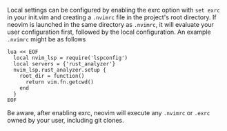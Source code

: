 Local settings can be configured by enabling the exrc option with `set exrc` in your init.vim
and creating a `.nvimrc` file in the project's root directory. If neovim is launched
in the same directory as `.nvimrc`, it will evaluate your user configuration first,
followed by the local configuration. An example `.nvimrc` might be as follows

```
lua << EOF
  local nvim_lsp = require('lspconfig')
  local servers = {'rust_analyzer'}
  nvim_lsp.rust_analyzer.setup {
    root_dir = function()
      return vim.fn.getcwd()
    end
  }
EOF
```

Be aware, after enabling exrc, neovim will execute any `.nvimrc` or `.exrc` owned by 
your user, including git clones.